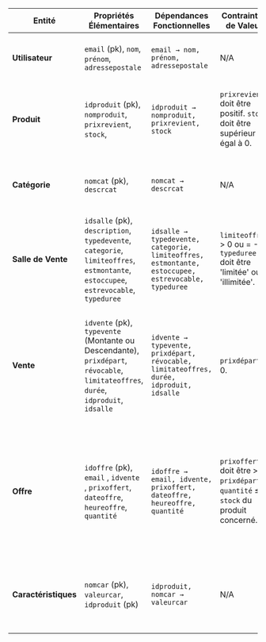 
| **Entité**          | **Propriétés Élémentaires**                                                                                                                                              | **Dépendances Fonctionnelles**                                 | **Contraintes de Valeur**                                                                      | **Contraintes de Multiplicité**                                                                | **Contraintes Contextuelles**                                                                                                              | **FN**          |
|---------------------|--------------------------------------------------------------------------------------------------------------------------------------------------------------------------|---------------------------------------------------------------|------------------------------------------------------------------------------------------------|-------------------------------------------------------------------------------------------------------|----------------------------------------------------------------------------------------------------------------------------------------------------------------------------------|-----------------|
| **Utilisateur**     | `email` (pk), `nom`, `prénom`, `adressepostale`                                                                                                         | `email → nom, prénom, adressepostale`                        | N/A                                                                                            | Un utilisateur peut faire 0 ou plusieurs offres : `email -/->> offre`         | N/A                                                                                                                                                                              | 3FNBCK          |
| **Produit**         | `idproduit` (pk), `nomproduit`, `prixrevient`, `stock`,                                           | `idproduit → nomproduit, prixrevient, stock`                  | `prixrevient` doit être positif. `stock` doit être supérieur ou égal à 0.                     | N/A | Les caractéristiques spécifiques des produits sont représentées sous forme de paires (`nomcaractéristique`, `valeur`).                                                          | 3FNBCK          |
| **Catégorie**       | `nomcat` (pk), `descrcat`                                                                                                                       | `nomcat → descrcat`                                 | N/A                                                                                            | Une catégorie peut regrouper plusieurs produits : `nomcat -->> idproduit`                                    | N/A                                                                                                                                                                              | 3FNBCK          |
| **Salle de Vente**  | `idsalle` (pk), `description`, `typedevente`, `categorie`, `limiteoffres`, `estmontante`, `estoccupee`, `estrevocable`, `typeduree`  | `idsalle → typedevente, categorie, limiteoffres, estmontante, estoccupee, estrevocable, typeduree`                             | `limiteoffres` > 0 ou = -1 ; `typeduree` doit être 'limitée' ou 'illimitée'.                  | Une salle de vente peut contenir 0 ou plusieurs ventes : `idsalle -/->> idvente`                                    | Une salle ne peut regrouper que des produits d'une catégorie.                                                                                                                    | 3FNBCK          |
| **Vente**           | `idvente` (pk), `typevente` (Montante ou Descendante), `prixdépart`, `révocable`, `limitateoffres`, `durée`, `idproduit`, `idsalle` | `idvente → typevente, prixdépart, révocable, limitateoffres, durée, idproduit, idsalle`             | `prixdépart` > 0.  | Une vente peut recevoir 0 ou plusieurs offres : `idvente -/->> offre`                                           | Les ventes peuvent être montantes ou descendantes, révocables ou non révocables.Pour une vente montante, les offres doivent être croissantes. Pour une vente descendante, le prix diminue régulièrement.                                                                                                 | 3FNBCK          |
| **Offre**           | `idoffre` (pk), `email` , `idvente` , `prixoffert`,  `dateoffre`, `heureoffre`, `quantité`                                 | `idoffre → email, idvente, prixoffert, dateoffre, heureoffre, quantité`                           | `prixoffert` doit être > `prixdépart` . `quantité` ≤ `stock` du produit concerné. | Une vente peut avoir 0 ou plusieurs offres : `idvente -/->> offre` ; Un utilisateur peut effectuer plusieurs offres dans une vente (sauf restriction) : `email, idVente -/->> idoffre`, .  | Une offre peut concerner un sous-lot d'un produit. Pour une vente descendante, le premier utilisateur à faire une offre remporte la vente.                                                                              | 3FNBCK          |
| **Caractéristiques**| `nomcar` (pk), `valeurcar`, `idproduit`   (pk)                                                                                  | `idproduit, nomcar → valeurcar`                            | N/A                                                                                            | Plusieurs caractéristiques peuvent être associées à un produit : `idproduit -->> nomCar, ValeurCar`       | Les caractéristiques définissent les propriétés spécifiques d'un produit.                                                                                                         | 3FNBCK          |

